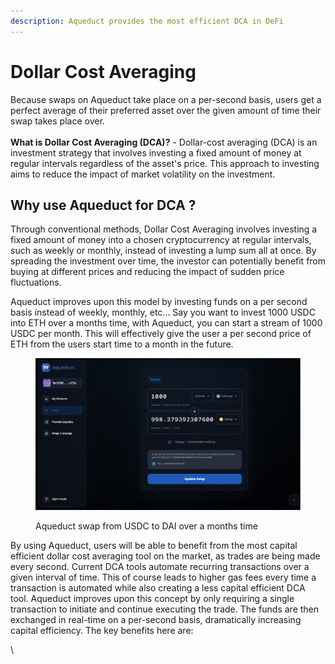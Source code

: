 ```yaml
---
description: Aqueduct provides the most efficient DCA in DeFi
---
```


# Dollar Cost Averaging

Because swaps on Aqueduct take place on a per-second basis, users get a perfect average of their preferred asset over the given amount of time their swap takes place over.\
\
**What is Dollar Cost Averaging (DCA)?** - Dollar-cost averaging (DCA) is an investment strategy that involves investing a fixed amount of money at regular intervals regardless of the asset's price. This approach to investing aims to reduce the impact of market volatility on the investment.

## Why use Aqueduct for DCA ?

Through conventional methods, Dollar Cost Averaging involves investing a fixed amount of money into a chosen cryptocurrency at regular intervals, such as weekly or monthly, instead of investing a lump sum all at once. By spreading the investment over time, the investor can potentially benefit from buying at different prices and reducing the impact of sudden price fluctuations.

Aqueduct improves upon this model by investing funds on a per second basis instead of weekly, monthly, etc... Say you want to invest 1000 USDC into ETH over a months time, with Aqueduct, you    can start a stream of 1000 USDC per month. This will effectively give the user a per second price of ETH from the users start time to a month in the future.

<figure><img src="../../.gitbook/assets/Screen Shot 2023-02-26 at 5.59.56 PM.png" alt=""><figcaption><p>Aqueduct swap from USDC to DAI over a months time</p></figcaption></figure>

By using Aqueduct, users will be able to benefit from the most capital efficient dollar cost averaging tool on the market, as trades are being made every second. Current DCA tools automate recurring transactions over a given interval of time. This of course leads to higher gas fees every time a transaction is automated while also creating a less capital efficient DCA tool. Aqueduct improves upon this concept by only requiring a single transaction to initiate and continue executing the trade. The funds are then exchanged in real-time on a per-second basis, dramatically increasing capital efficiency. The key benefits here are:

\


